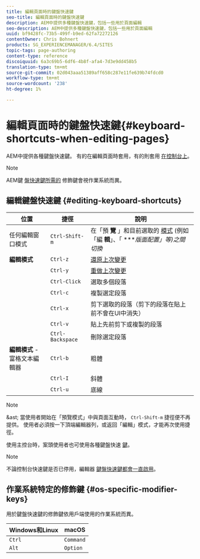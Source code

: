 ```yaml
---
title: 編輯頁面時的鍵盤快速鍵
seo-title: 編輯頁面時的鍵盤快速鍵
description: AEM中提供多種鍵盤快速鍵，包括一些用於頁面編輯
seo-description: AEM中提供多種鍵盤快速鍵，包括一些用於頁面編輯
uuid: bf9428fc-73b5-499f-b9ed-62fa72272126
contentOwner: Chris Bohnert
products: SG_EXPERIENCEMANAGER/6.4/SITES
topic-tags: page-authoring
content-type: reference
discoiquuid: 6a3c69b5-6df6-4b8f-afa4-7d3e9dd458b5
translation-type: tm+mt
source-git-commit: 02d043aaa51389aff658c287e11fe639b74fdcd0
workflow-type: tm+mt
source-wordcount: '238'
ht-degree: 1%

---
```



# 編輯頁面時的鍵盤快速鍵{#keyboard-shortcuts-when-editing-pages}

AEM中提供各種鍵盤快速鍵。 有的在編輯頁面時套用，有的則套用 [在控制台上](/help/sites-authoring/keyboard-shortcuts.md)。

>[!NOTE]
>
>AEM鍵 [盤快速鍵所需的](/help/sites-authoring/page-authoring-keyboard-shortcuts.md#os-specific-modifier-keys) 修飾鍵會視作業系統而異。

## 編輯鍵盤快速鍵 {#editing-keyboard-shortcuts}

| 位置 | 捷徑 | 說明 |
|---|---|---|
| 任何編輯窗口模式 | `Ctrl-Shift-m` | 在「預 **覽** 」和目前選取的 [模式](/help/sites-authoring/author-environment-tools.md#page-modes)</a> (例如「編 **輯**」、「 ****&#x200B;版面配置」等)之間切換* |
| **編輯模式** | `Ctrl-z` | [還原上次變更](/help/sites-authoring/editing-content.md#undoing-and-redoing-page-edits) |
|  | `Ctrl-y` | [重做上次變更](/help/sites-authoring/editing-content.md#undoing-and-redoing-page-edits) |
|  | `Ctrl-Click` | 選取多個段落 |
|  | `Ctrl-c` | 複製選定段落 |
|  | `Ctrl-x` | 剪下選取的段落（剪下的段落在貼上前不會在UI中消失） |
|  | `Ctrl-v` | 貼上先前剪下或複製的段落 |
|  | `Ctrl-Backspace` | 刪除選定段落 |
| **編輯模式** -富格文本編輯器 | `Ctrl-b` | 粗體 |
|  | `Ctrl-I` | 斜體 |
|  | `Ctrl-u` | 底線 |

>[!NOTE]
>
>&amp;ast; 當使用者開始在「預覽模式」中與頁面互動時， `Ctrl-Shift-m` 捷徑便不再提供。 使用者必須按一下頂端編輯器列，或返回「編輯」模式，才能再次使用捷徑。

使用主控台時，案頭使用者也可使用各種鍵盤快速 [鍵](/help/sites-authoring/keyboard-shortcuts.md)。

>[!NOTE]
>
>不論控制台快速鍵是否已停用，編輯器 [鍵盤快速鍵都會一直啟用](/help/sites-authoring/keyboard-shortcuts.md#deactivating-keyboard-shortcuts)。

## 作業系統特定的修飾鍵 {#os-specific-modifier-keys}

用於鍵盤快速鍵的修飾鍵依用戶端使用的作業系統而異。

| Windows和Linux | macOS |
|---|---|
| `Ctrl` | `Command` |
| `Alt` | `Option` |
